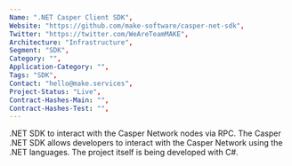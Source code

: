 ```yaml
---
Name: ".NET Casper Client SDK",
Website: "https://github.com/make-software/casper-net-sdk",
Twitter: "https://twitter.com/WeAreTeamMAKE",
Architecture: "Infrastructure",
Segment: "SDK",
Category: "",
Application-Category: "",
Tags: "SDK",
Contact: "hello@make.services",
Project-Status: "Live",
Contract-Hashes-Main: "",
Contract-Hashes-Test: "",
---
```

<!--lang:en--> 
.NET SDK to interact with the Casper Network nodes via RPC. The Casper .NET SDK allows developers to interact with the Casper Network using the .NET languages. The project itself is being developed with C#. 
<!--lang:es--] 
.NET SDK para interactuar con los nodos de Casper Network a través de RPC
<!--lang:de--] 
.NET SDK zur Interaktion mit den Casper Network-Knoten über RPC
<!--lang:fr--] 
SDK .NET pour interagir avec les nœuds du réseau Casper via RPC
<!--lang:pl--] 
.NET SDK do interakcji z węzłami Casper Network przez RPC
<!--lang:tr--]
RPC aracılığıyla Casper Network düğümleriyle etkileşim kurmak için kullanılan .NET SDK
<!--lang:uk--] 
.NET SDK для взаємодії з вузлами мережі Casper через RPC
[!--lang:*-->
